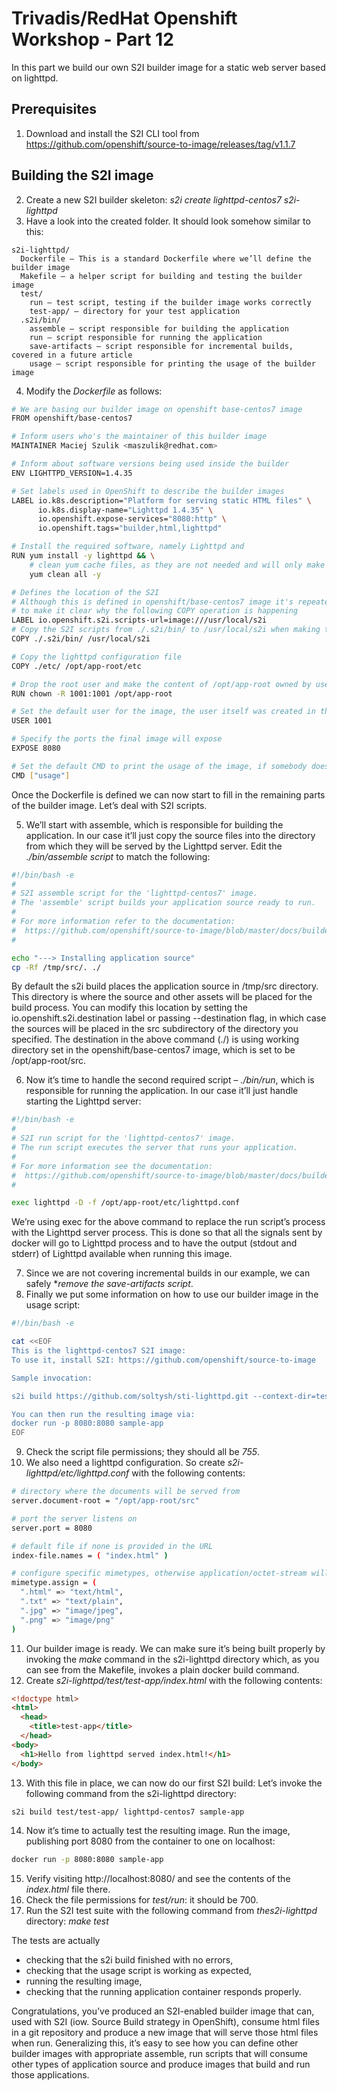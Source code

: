 # Trivadis/RedHat Openshift Workshop - Part 12

In this part we build our own S2I builder image for a static web server based on lighttpd.


## Prerequisites

1. Download and install the S2I CLI tool from https://github.com/openshift/source-to-image/releases/tag/v1.1.7 


## Building the S2I image

2. Create a new S2I builder skeleton: *s2i create lighttpd-centos7 s2i-lighttpd*
3. Have a look into the created folder. It should look somehow similar to this:

```
s2i-lighttpd/
  Dockerfile – This is a standard Dockerfile where we’ll define the builder image
  Makefile – a helper script for building and testing the builder image
  test/
    run – test script, testing if the builder image works correctly
    test-app/ – directory for your test application
  .s2i/bin/
    assemble – script responsible for building the application
    run – script responsible for running the application
    save-artifacts – script responsible for incremental builds, covered in a future article
    usage – script responsible for printing the usage of the builder image
```

4. Modify the *Dockerfile* as follows:
```bash
# We are basing our builder image on openshift base-centos7 image
FROM openshift/base-centos7

# Inform users who's the maintainer of this builder image
MAINTAINER Maciej Szulik <maszulik@redhat.com>

# Inform about software versions being used inside the builder
ENV LIGHTTPD_VERSION=1.4.35

# Set labels used in OpenShift to describe the builder images
LABEL io.k8s.description="Platform for serving static HTML files" \
      io.k8s.display-name="Lighttpd 1.4.35" \
      io.openshift.expose-services="8080:http" \
      io.openshift.tags="builder,html,lighttpd"

# Install the required software, namely Lighttpd and
RUN yum install -y lighttpd && \
    # clean yum cache files, as they are not needed and will only make the image bigger in the end
    yum clean all -y

# Defines the location of the S2I
# Although this is defined in openshift/base-centos7 image it's repeated here
# to make it clear why the following COPY operation is happening
LABEL io.openshift.s2i.scripts-url=image:///usr/local/s2i
# Copy the S2I scripts from ./.s2i/bin/ to /usr/local/s2i when making the builder image
COPY ./.s2i/bin/ /usr/local/s2i

# Copy the lighttpd configuration file
COPY ./etc/ /opt/app-root/etc

# Drop the root user and make the content of /opt/app-root owned by user 1001
RUN chown -R 1001:1001 /opt/app-root

# Set the default user for the image, the user itself was created in the base image
USER 1001

# Specify the ports the final image will expose
EXPOSE 8080

# Set the default CMD to print the usage of the image, if somebody does docker run
CMD ["usage"]
```

Once the Dockerfile is defined we can now start to fill in the remaining parts of the builder image.
Let’s deal with S2I scripts. 

5. We’ll start with assemble, which is responsible for building the application.
In our case it’ll just copy the source files into the directory from which they will be served by the 
Lighttpd server. Edit the *./bin/assemble script* to match the following:

```bash
#!/bin/bash -e
#
# S2I assemble script for the 'lighttpd-centos7' image.
# The 'assemble' script builds your application source ready to run.
#
# For more information refer to the documentation:
#  https://github.com/openshift/source-to-image/blob/master/docs/builder_image.md
#

echo "---> Installing application source"
cp -Rf /tmp/src/. ./
```

By default the s2i build places the application source in /tmp/src directory. This directory is where the source and other assets will be placed for the build process. You can modify this location by setting the io.openshift.s2i.destination label or passing --destination flag, in which case the sources will be placed in the src subdirectory of the directory you specified. The destination in the above command (./) is using working directory set in the openshift/base-centos7 image, which is set to be /opt/app-root/src.

6. Now it’s time to handle the second required script – *./bin/run*, which is responsible for
   running the application. In our case it’ll just handle starting the Lighttpd server:

```bash
#!/bin/bash -e
#
# S2I run script for the 'lighttpd-centos7' image.
# The run script executes the server that runs your application.
#
# For more information see the documentation:
#  https://github.com/openshift/source-to-image/blob/master/docs/builder_image.md
#

exec lighttpd -D -f /opt/app-root/etc/lighttpd.conf
```

We’re using exec for the above command to replace the run script’s process with the Lighttpd server process. This is done so that all the signals sent by docker will go to Lighttpd process and to have the output (stdout and stderr) of Lighttpd available when running this image.

7. Since we are not covering incremental builds in our example, we can safely **remove the *save-artifacts* script*.
8. Finally we put some information on how to use our builder image in the usage script:

```bash
#!/bin/bash -e

cat <<EOF
This is the lighttpd-centos7 S2I image:
To use it, install S2I: https://github.com/openshift/source-to-image

Sample invocation:

s2i build https://github.com/soltysh/sti-lighttpd.git --context-dir=test/test-app/ lighttpd-centos7 sample-app

You can then run the resulting image via:
docker run -p 8080:8080 sample-app
EOF
```

9. Check the script file permissions; they should all be *755*.
10. We also need a lighttpd configuration. So create *s2i-lighttpd/etc/lighttpd.conf* with the following
    contents:

```bash
# directory where the documents will be served from
server.document-root = "/opt/app-root/src"

# port the server listens on
server.port = 8080

# default file if none is provided in the URL
index-file.names = ( "index.html" )

# configure specific mimetypes, otherwise application/octet-stream will be used for every file
mimetype.assign = (
  ".html" => "text/html",
  ".txt" => "text/plain",
  ".jpg" => "image/jpeg",
  ".png" => "image/png"
)
```

11. Our builder image is ready. We can make sure it’s being built properly by invoking the *make* command
    in the s2i-lighttpd directory which, as you can see from the Makefile, invokes a plain docker build command.
12. Create *s2i-lighttpd/test/test-app/index.html* with the following contents:
```html
<!doctype html>
<html>
  <head>
    <title>test-app</title>
  </head>
<body>
  <h1>Hello from lighttpd served index.html!</h1>
</body>
```

13. With this file in place, we can now do our first S2I build: Let’s invoke the following command from the s2i-lighttpd directory:
```bash
s2i build test/test-app/ lighttpd-centos7 sample-app
```
14. Now it’s time to actually test the resulting image. Run the image, publishing port 8080 from the container to one on localhost:
```bash
docker run -p 8080:8080 sample-app
```
15. Verify visiting http://localhost:8080/ and see the contents of the *index.html* file there.
16. Check the file permissions for *test/run*: it should be 700.
17. Run the S2I test suite with the following command from *thes2i-lighttpd* directory: *make test*

The tests are actually
- checking that the s2i build finished with no errors,
- checking that the usage script is working as expected,
- running the resulting image,
- checking that the running application container responds properly.

Congratulations, you’ve produced an S2I-enabled builder image that can, used with S2I (iow. Source Build strategy in OpenShift), consume html files in a git repository and produce a new image that will serve those html files when run. Generalizing this, it’s easy to see how you can define other builder images with appropriate assemble, run scripts that will consume other types of application source and produce images that build and run those applications.






